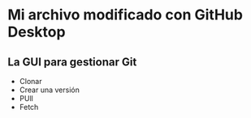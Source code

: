 # Mi archivo modificado con GitHub Desktop
## La GUI para gestionar Git

- Clonar
- Crear una versión
- PUll
- Fetch
